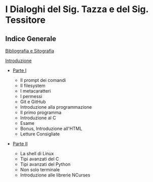 # I Dialoghi del Sig. Tazza e del Sig. Tessitore

## Indice Generale

[Bibliografia e Sitografia](biblio.md)

[Introduzione](introduzione.md)

* [Parte I](part-i/summary.md)
  - Il prompt dei comandi
  - Il filesystem
  - I metacaratteri
  - I permessi
  - Git e GitHub
  - Introduzione alla programmazione
  - Il primo programma
  - Introduzione al C
  - Esame
  - Bonus, Introduzione all'HTML
  - Letture Consigliate

* [Parte II](part-ii/summary.md)
  - La shell di Linux
  - Tipi avanzati del C
  - Tipi avanzati del Python
  - Non solo terminale
  - Introduzione alle librerie NCurses
